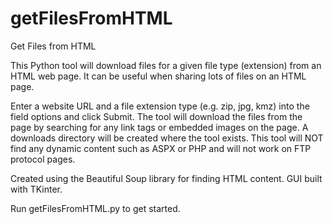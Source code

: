 # getFilesFromHTML
Get Files from HTML

This Python tool will download files for a given file type (extension) from an HTML web page.  It can be useful when sharing lots of files on an HTML page.

Enter a website URL and a file extension type (e.g. zip, jpg, kmz) into the field options and click Submit.  The tool will download the files from the page by searching for any link tags or embedded images on the page.  A downloads directory will be created where the tool exists.  This tool will NOT find any dynamic content such as ASPX or PHP and will not work on FTP protocol pages.

Created using the Beautiful Soup library for finding HTML content. GUI built with TKinter.

Run getFilesFromHTML.py to get started.
